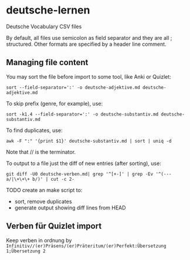 # deutsche-lernen

Deutsche Vocabulary CSV files

By default, all files use semicolon as field separator and they are all <german>;<portuguese> structured.
Other formats are specified by a header line comment.

## Managing file content

You may sort the file before import to some tool, like Anki or Quizlet:

```
sort --field-separator=':' -o deutsche-adjektive.md deutsche-adjektive.md
```

To skip prefix (genre, for example), use:

```
sort -k1.4 --field-separator=':' -o deutsche-substantiv.md deutsche-substantiv.md
```

To find duplicates, use:

```
awk -F ":" '{print $1}' deutsche-substantiv.md | sort | uniq -d
```

Note that // is the terminator.

To output to a file just the diff of new entries (after sorting), use:

```
git diff -U0 deutsche-verben.md| grep '^[+-]' | grep -Ev '^(--- a/|\+\+\+ b/)' | cut -c 2-
```

TODO create an make script to:
- sort, remove duplicates
- generate output showing diff lines from HEAD


## Verben für Quizlet import

Keep verben in ordnung by `Infinitiv//(er)Präsens/(er)Präteritum/(er)Perfekt:Übersetzung 1;Übersetzung 2`
